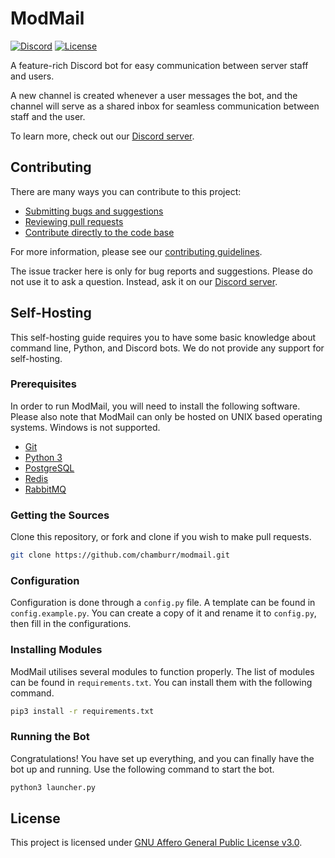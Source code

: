 # ModMail

[![Discord](https://discordapp.com/api/guilds/833891430702907442/embed.png)](https://dsc.gg/flying-python)
[![License](https://img.shields.io/github/license/chamburr/modmail.svg)](https://github.com/flyingpythonstudios/ModMail-Bot/blob/master/LICENSE)

A feature-rich Discord bot for easy communication between server staff and users.

A new channel is created whenever a user messages the bot, and the channel will serve as a shared
inbox for seamless communication between staff and the user.

To learn more, check out our [Discord server](https://dsc.gg/flying-python).

## Contributing

There are many ways you can contribute to this project:

- [Submitting bugs and suggestions](https://github.com/flyingpythonstudios/ModMail-Bot/issues)
- [Reviewing pull requests](https://github.com/flyingpythonstudios/ModMail-Bot/pulls)
- [Contribute directly to the code base](https://github.com/flyingpythonstudios/ModMail-Bot/pulls)

For more information, please see
our [contributing guidelines](https://github.com/flyingpythonstudios/ModMail-Bot/blob/master/CONTRIBUTING.md).

The issue tracker here is only for bug reports and suggestions. Please do not use it to ask a
question. Instead, ask it on our [Discord server](https://dsc.gg/flying-python).

## Self-Hosting

This self-hosting guide requires you to have some basic knowledge about command line, Python, and
Discord bots. We do not provide any support for self-hosting.

### Prerequisites

In order to run ModMail, you will need to install the following software. Please also note that
ModMail can only be hosted on UNIX based operating systems. Windows is not supported.

- [Git](https://git-scm.com)
- [Python 3](https://www.python.org/downloads/)
- [PostgreSQL](https://www.postgresql.org/download/)
- [Redis](https://redis.io/download/)
- [RabbitMQ](https://www.rabbitmq.com/download.html)

### Getting the Sources

Clone this repository, or fork and clone if you wish to make pull requests.

```sh
git clone https://github.com/chamburr/modmail.git
```

### Configuration

Configuration is done through a `config.py` file. A template can be found in `config.example.py`.
You can create a copy of it and rename it to `config.py`, then fill in the configurations.

### Installing Modules

ModMail utilises several modules to function properly. The list of modules can be found
in `requirements.txt`. You can install them with the following command.

```sh
pip3 install -r requirements.txt
```

### Running the Bot

Congratulations! You have set up everything, and you can finally have the bot up and running. Use the following command to start the bot.

```sh
python3 launcher.py
```

## License

This project is licensed
under [GNU Affero General Public License v3.0](https://github.com/flyingpythonstudios/ModMail-Bot/blob/master/LICENSE).
